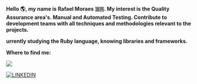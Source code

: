 **Hello :earth_americas:, my name is Rafael Moraes :brazil:. My interest is the Quality Assurance area's. Manual and Automated Testing. Contribute to development teams with all techniques and methodologies relevant to the projects.**

**urrently studying the Ruby language, knowing libraries and frameworks.**

**Where to find me:**  <br>

<a href="mailto:<rafamoraesp@gmail.com>" alt="gmail" target="_blank">
<img src="https://img.shields.io/badge/-Gmail-FF0000?style=flat-square&labelColor=FF0000&logo=gmail&logoColor=white&link=mailto:<rafamoraesp@gmail.com>" /></a> 

[![LINKEDIN](https://img.shields.io/badge/LinkedIn-0077B5?style=for-the-badge&logo=linkedin&logoColor=white)](https://linkedin.com/in/rafamoraesp)
